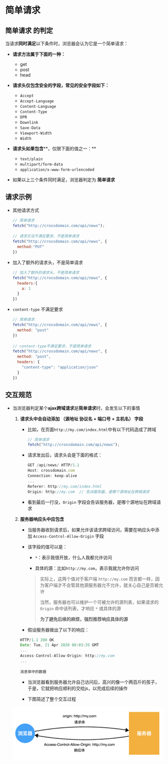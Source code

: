 # 简单请求

## 简单请求 的判定

当请求**同时满足**以下条件时，浏览器会认为它是一个简单请求：

+ **请求方法属于下面的一种：**

  + get
  + post
  + head

+ **请求头仅包含安全的字段，常见的安全字段如下：**

  + `Accept`
  + `Accept-Language`
  + `Content-Language`
  + `Content-Type`
  + `DPR`
  + `Downlink`
  + `Save-Data`
  + `Viewport-Width`
  + `Width`

+ **请求头如果包含****，仅限下面的值之一：** ​

  + `text/plain`
  + `multipart/form-data`
  + `application/x-www-form-urlencoded`

+ 如果以上三个条件同时满足，浏览器判定为 **简单请求**

## 请求示例

+ 其他请求方式

  ```js
  // 简单请求
  fetch("http://crossdomain.com/api/news");

  // 请求方法不满足要求，不是简单请求
  fetch("http://crossdomain.com/api/news", {
    method:"PUT"
  })
  ```

+ 加入了额外的请求头，不是简单请求

  ```js
  // 加入了额外的请求头，不是简单请求
  fetch("http://crossdomain.com/api/news", {
    headers:{
      a: 1
    }
  })
  ```

+ `content-type` 不满足要求

  ```js
  // 简单请求
  fetch("http://crossdomain.com/api/news", {
    method: "post"
  })

  // content-type不满足要求，不是简单请求
  fetch("http://crossdomain.com/api/news", {
    method: "post",
    headers: {
      "content-type": "application/json"
    }
  })
  ```

## 交互规范

+ 当浏览器判定某个**ajax跨域请求**是**简单请求**时，会发生以下的事情

  1. **请求头中会自动添加  （源地址 协议名 + 端口号 + 主机名） 字段**

       + 比如，在页面`http://my.com/index.html`中有以下代码造成了跨域

         ```js
         // 简单请求
         fetch("http://crossdomain.com/api/news");
         ```

       + 请求发出后，请求头会是下面的格式：

         ```js
         GET /api/news/ HTTP/1.1
         Host: crossdomain.com
         Connection: keep-alive
         ...
         Referer: http://my.com/index.html
         Origin: http://my.com  // 告诉服务器，是哪个源地址在跨域请求
         ```

       + 看到最后一行没，`Origin` 字段会告诉服务器，是哪个源地址在跨域请求

  2. **服务器响应头中应包含**

       + 当服务器收到请求后，如果允许该请求跨域访问，需要在响应头中添加 `Access-Control-Allow-Origin` 字段

       + 该字段的值可以是：

          + `*`：表示我很开放，什么人我都允许访问

          + 具体的源：比如`http://my.com`，表示我就允许你访问

          > 实际上，这两个值对于客户端 `http://my.com` 而言都一样，因为客户端才不会管其他源服务器允不允许，就关心自己是否被允许
          >
          > 当然，服务器也可以维护一个可被允许的源列表，如果请求的 `Origin` 命中该列表，才响应 `*` 或具体的源
          >
          > **为了避免后续的麻烦，强烈推荐响应具体的源**

       + 假设服务器做出了以下的响应：

        ```js
        HTTP/1.1 200 OK
        Date: Tue, 21 Apr 2020 08:03:35 GMT
        ...
        Access-Control-Allow-Origin: http://my.com
        ...

        消息体中的数据
        ```

       + 当浏览器看到服务器允许自己访问后，高兴的像一个两百斤的孩子，于是，它就把响应顺利的交给js，以完成后续的操作

       + 下图简述了整个交互过程

    ![image2](image/image2.png)
